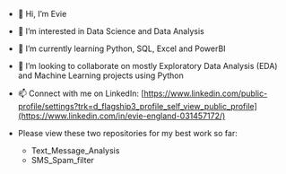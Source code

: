- 👋 Hi, I’m Evie
- 👀 I’m interested in Data Science and Data Analysis
- 🌱 I’m currently learning Python, SQL, Excel and PowerBI
- 💞️ I’m looking to collaborate on mostly Exploratory Data Analysis (EDA) and Machine Learning projects using Python
- 📫 Connect with me on LinkedIn: [https://www.linkedin.com/public-profile/settings?trk=d_flagship3_profile_self_view_public_profile](https://www.linkedin.com/in/evie-england-031457172/)

- Please view these two repositories for my best work so far:
  - Text_Message_Analysis
  - SMS_Spam_filter




<!---
eviee3008/eviee3008 is a ✨ special ✨ repository because its `README.md` (this file) appears on your GitHub profile.
You can click the Preview link to take a look at your changes.
--->
